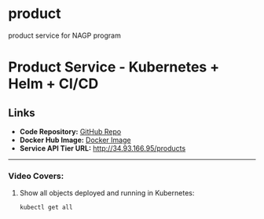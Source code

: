 # product
product service for NAGP program

# Product Service - Kubernetes + Helm + CI/CD

##  Links
- **Code Repository:** [GitHub Repo](https://github.com/sumitDuketer/product)
- **Docker Hub Image:** [Docker Image](https://hub.docker.com/r/sumitmahto/product-service)
- **Service API Tier URL:** http://34.93.166.95/products

---


### Video Covers:
1. Show all objects deployed and running in Kubernetes:
   ```bash
   kubectl get all

